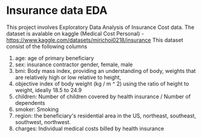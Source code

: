 # Insurance data EDA
This project involves Exploratory Data Analysis of Insurance Cost data.
The dataset is avalable on kaggle (Medical Cost Personal) - https://www.kaggle.com/datasets/mirichoi0218/insurance
This dataset consist of the following columns

1. age: age of primary beneficiary
2. sex: insurance contractor gender, female, male
3. bmi: Body mass index, providing an understanding of body, weights that are relatively high or low relative to height,
4. objective index of body weight (kg / m ^ 2) using the ratio of height to weight, ideally 18.5 to 24.9
5. children: Number of children covered by health insurance / Number of dependents
6. smoker: Smoking
7. region: the beneficiary's residential area in the US, northeast, southeast, southwest, northwest.
8. charges: Individual medical costs billed by health insurance
